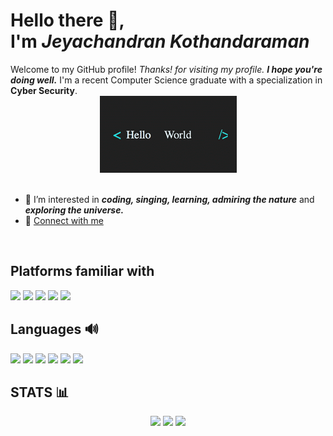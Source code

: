 <div>
<h1>
Hello there 👋,<br>I'm <i><b>Jeyachandran Kothandaraman</i></b>
</h1>
Welcome to my GitHub profile! <i>Thanks! for visiting my profile. <b>I hope you're doing well.</b></i> I'm a recent Computer Science graduate with a specialization in <b>Cyber Security</b>. 

<br>
<!--"https://i.gifer.com/N2j1.gif"--> 
<div align = "center">
<img src="https://github.com/Thomas-aang/Thomas-aang/blob/main/Assets/hellodev.gif" />
</div>
</div>
<br>
<div>

- 👀 I’m interested in <i><b>coding, singing, learning, admiring the nature</b></i> and <i><b>exploring the universe.</b></i>
- 🔗 [Connect with me](https://linktr.ee/jey.official)
</div>
<br>

## Platforms familiar with
<img src="https://img.shields.io/badge/Windows-0078D4?style=for-the-badge&logo=windows&logoColor=white" /> <img src="https://img.shields.io/badge/Ubuntu-E95420?style=for-the-badge&logo=ubuntu&logoColor=white" /> <img src="https://img.shields.io/badge/Android-3DDC84?style=for-the-badge&logo=android&logoColor=white"/> <img src="https://img.shields.io/badge/Zorin%20OS-0CC1F3?style=for-the-badge&logo=zorin&logoColor=white"/> <img src="https://img.shields.io/badge/Arch_Linux-1793D1?style=for-the-badge&logo=arch-linux&logoColor=white"/>

## Languages 🔊
<img src="https://img.shields.io/badge/Python-14354C?style=for-the-badge&logo=python&logoColor=yellow"/> <img src="https://img.shields.io/badge/HTML5-E34F26?style=for-the-badge&logo=html5&logoColor=white"/> <img src="https://img.shields.io/badge/CSS-239?&style=for-the-badge&logo=css3&logoColor=white"/> <img src="https://img.shields.io/badge/Shell_Script-121011?style=for-the-badge&logo=gnu-bash&logoColor=white"/> <img src="https://img.shields.io/badge/Markdown-000000?style=for-the-badge&logo=markdown&logoColor=white"/> <img src="    https://img.shields.io/badge/Kotlin-663399?&style=for-the-badge&logo=kotlin&logoColor=white" />

## STATS 📊
<div align="center">
<img src = "https://github-readme-stats.vercel.app/api?username=Thomas-aang&theme=gotham&show_icons=true&hide_border=true&count_private=true" />
<img src = "https://github-readme-streak-stats.herokuapp.com/?user=Thomas-aang&theme=gotham&hide_border=true" />
<img src = "https://github-readme-stats.vercel.app/api/top-langs/?username=Thomas-aang&theme=gotham&show_icons=true&hide_border=true&layout=compact" />
</div>




<!---
Thomas-aang/Thomas-aang is a ✨ special ✨ repository because its `README.md` (this file) appears on your GitHub profile.
You can click the Preview link to take a look at your changes.
--->
